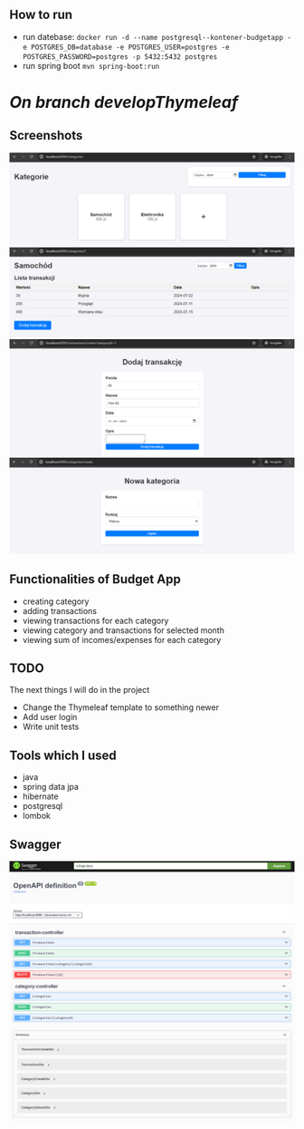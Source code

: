 ## How to run
- run datebase:
  ``docker run -d --name postgresql--kontener-budgetapp -e POSTGRES_DB=database -e POSTGRES_USER=postgres -e POSTGRES_PASSWORD=postgres -p 5432:5432 postgres``
- run spring boot  ``mvn spring-boot:run``


[//]: # (http://localhost:8080/swagger-ui/index.html)

# *On branch developThymeleaf*
## Screenshots
![img.png](img.png)
![img_2.png](img_2.png)
![img_4.png](img_4.png)
![img_5.png](img_5.png)

## Functionalities of Budget App
- creating category
- adding transactions
- viewing transactions for each category
- viewing category and transactions for selected month
- viewing sum of incomes/expenses for each category

## TODO
The next things I will do in the project
- Change the Thymeleaf template to something newer
- Add user login
- Write unit tests

## Tools which I used
- java
- spring data jpa
- hibernate
- postgresql
- lombok

## Swagger

![img_3.png](img_3.png)

[//]: # (![img_1.png]&#40;img_1.png&#41;)

